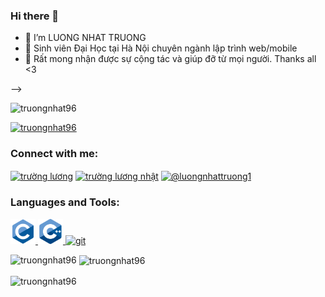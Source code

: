 ### Hi there 👋

- 🔭 I’m LUONG NHAT TRUONG
- 🌱 Sinh viên Đại Học tại Hà Nội chuyên ngành lập trình web/mobile
- 👯 Rất mong nhận được sự cộng tác và giúp đỡ từ mọi người. Thanks all <3

-->


<p align="left"> <img src="https://komarev.com/ghpvc/?username=truongnhat96&label=Profile%20views&color=0e75b6&style=flat" alt="truongnhat96" /> </p>

<p align="left"> <a href="https://github.com/ryo-ma/github-profile-trophy"><img src="https://github-profile-trophy.vercel.app/?username=truongnhat96" alt="truongnhat96" /></a> </p>

<h3 align="left">Connect with me:</h3>
<p align="left">
<a href="https://fb.com/trường lương" target="blank"><img align="center" src="https://raw.githubusercontent.com/rahuldkjain/github-profile-readme-generator/master/src/images/icons/Social/facebook.svg" alt="trường lương" height="30" width="40" /></a>
<a href="https://www.hackerrank.com/trường lương nhật" target="blank"><img align="center" src="https://raw.githubusercontent.com/rahuldkjain/github-profile-readme-generator/master/src/images/icons/Social/hackerrank.svg" alt="trường lương nhật" height="30" width="40" /></a>
<a href="https://www.hackerearth.com/@luongnhattruong1" target="blank"><img align="center" src="https://raw.githubusercontent.com/rahuldkjain/github-profile-readme-generator/master/src/images/icons/Social/hackerearth.svg" alt="@luongnhattruong1" height="30" width="40" /></a>
</p>

<h3 align="left">Languages and Tools:</h3>
<p align="left"> <a href="https://www.cprogramming.com/" target="_blank" rel="noreferrer"> <img src="https://raw.githubusercontent.com/devicons/devicon/master/icons/c/c-original.svg" alt="c" width="40" height="40"/> </a> <a href="https://www.w3schools.com/cpp/" target="_blank" rel="noreferrer"> <img src="https://raw.githubusercontent.com/devicons/devicon/master/icons/cplusplus/cplusplus-original.svg" alt="cplusplus" width="40" height="40"/> </a> <a href="https://git-scm.com/" target="_blank" rel="noreferrer"> <img src="https://www.vectorlogo.zone/logos/git-scm/git-scm-icon.svg" alt="git" width="40" height="40"/> </a> </p>

<p><img align="left" src="https://github-readme-stats.vercel.app/api/top-langs?username=truongnhat96&show_icons=true&locale=en&layout=compact" alt="truongnhat96" /></p>

<p>&nbsp;<img align="center" src="https://github-readme-stats.vercel.app/api?username=truongnhat96&show_icons=true&locale=en" alt="truongnhat96" /></p>

<p><img align="center" src="https://github-readme-streak-stats.herokuapp.com/?user=truongnhat96&" alt="truongnhat96" /></p>
